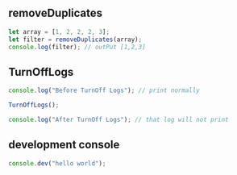 ## removeDuplicates

```js client
let array = [1, 2, 2, 2, 3];
let filter = removeDuplicates(array);
console.log(filter); // outPut [1,2,3]
```

## TurnOffLogs

```js client
console.log("Before TurnOff Logs"); // print normally

TurnOffLogs();

console.log("After TurnOff Logs"); // that log will not print
```

## development console

```js client
console.dev("hello world");
```
